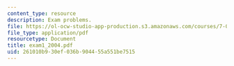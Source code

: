 ```yaml
---
content_type: resource
description: Exam problems.
file: https://ol-ocw-studio-app-production.s3.amazonaws.com/courses/7-03-genetics-fall-2004/261010b930ef036b904455a551be7515_exam1_2004.pdf
file_type: application/pdf
resourcetype: Document
title: exam1_2004.pdf
uid: 261010b9-30ef-036b-9044-55a551be7515
---
```

